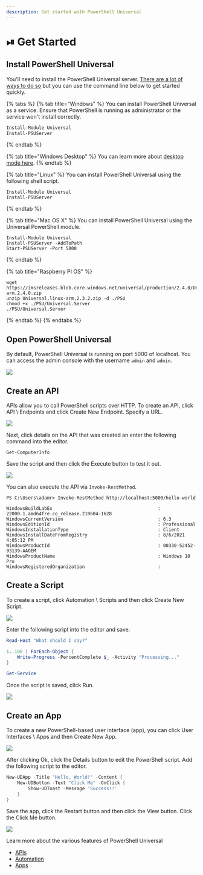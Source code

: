 ```yaml
---
description: Get started with PowerShell Universal
---
```


# ⏯ Get Started

## Install PowerShell Universal

You'll need to install the PowerShell Universal server. [There are a lot of ways to do so](getting-started/) but you can use the command line below to get started quickly.

{% tabs %}
{% tab title="Windows" %}
You can install PowerShell Universal as a service. Ensure that PowerShell is running as administrator or the service won't install correctly.

```powershell
Install-Module Universal
Install-PSUServer
```
{% endtab %}

{% tab title="Windows Desktop" %}
You can learn more about [desktop mode here](https://docs.powershelluniversal.com/desktop/about-desktop-mode).
{% endtab %}

{% tab title="Linux" %}
You can install PowerShell Universal using the following shell script.

```
Install-Module Universal
Install-PSUServer
```
{% endtab %}

{% tab title="Mac OS X" %}
You can install PowerShell Universal using the Universal PowerShell module.

```
Install-Module Universal
Install-PSUServer -AddToPath
Start-PSUServer -Port 5000
```
{% endtab %}

{% tab title="Raspberry PI OS" %}
```
wget https://imsreleases.blob.core.windows.net/universal/production/2.4.0/Universal.linux-arm.2.4.0.zip
unzip Universal.linux-arm.2.3.2.zip -d ./PSU
chmod +x ./PSU/Universal.Server
./PSU/Universal.Server

```
{% endtab %}
{% endtabs %}

## Open PowerShell Universal

By default, PowerShell Universal is running on port 5000 of localhost. You can access the admin console with the username `admin` and `admin`.

![](<.gitbook/assets/image (426).png>)

## Create an API

APIs allow you to call PowerShell scripts over HTTP. To create an API, click API \ Endpoints and click Create New Endpoint. Specify a URL.

![](<.gitbook/assets/image (259).png>)

Next, click details on the API that was created an enter the following command into the editor.

```
Get-ComputerInfo
```

Save the script and then click the Execute button to test it out.

![](<.gitbook/assets/image (448).png>)

You can also execute the API via `Invoke-RestMethod`.

```
PS C:\Users\adamr> Invoke-RestMethod http://localhost:5000/hello-world

WindowsBuildLabEx                                       : 22000.1.amd64fre.co_release.210604-1628
WindowsCurrentVersion                                   : 6.3
WindowsEditionId                                        : Professional
WindowsInstallationType                                 : Client
WindowsInstallDateFromRegistry                          : 8/6/2021 4:05:12 PM
WindowsProductId                                        : 00330-52452-93139-AAOEM
WindowsProductName                                      : Windows 10 Pro
WindowsRegisteredOrganization                           :
```

## Create a Script

To create a script, click Automation \ Scripts and then click Create New Script.

![](<.gitbook/assets/image (559).png>)

Enter the following script into the editor and save.

```powershell
Read-Host "What should I say?"

1..100 | ForEach-Object {
    Write-Progress -PercentComplete $_ -Activity "Processing..."
}

Get-Service
```

Once the script is saved, click Run.

![](.gitbook/assets/runjob.gif)

## Create an App

To create a new PowerShell-based user interface (app), you can click User Interfaces \ Apps and then Create New App.

![](<.gitbook/assets/image (248).png>)

After clicking Ok, click the Details button to edit the PowerShell script. Add the following script to the editor.

```powershell
New-UDApp -Title "Hello, World!" -Content {
    New-UDButton -Text "Click Me" -OnClick {
        Show-UDToast -Message 'Success!!'
    }
}
```

Save the app, click the Restart button and then click the View button. Click the Click Me button.

![](<.gitbook/assets/image (483).png>)

Learn more about the various features of PowerShell Universal

* [APIs](api/about.md)
* [Automation](automation/about.md)
* [Apps](apps/building-dashboards.md)
